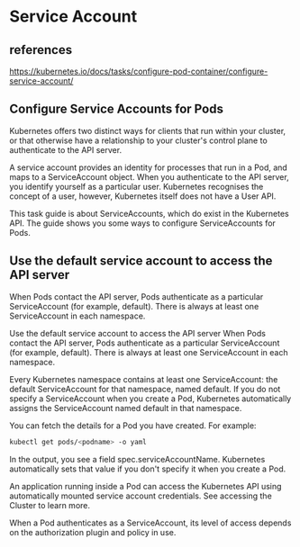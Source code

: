 # Service Account

## references

<https://kubernetes.io/docs/tasks/configure-pod-container/configure-service-account/>

## Configure Service Accounts for Pods

Kubernetes offers two distinct ways for clients that run within your cluster, or that otherwise have a relationship to your cluster's control plane to authenticate to the API server.

A service account provides an identity for processes that run in a Pod, and maps to a ServiceAccount object. When you authenticate to the API server, you identify yourself as a particular user. Kubernetes recognises the concept of a user, however, Kubernetes itself does not have a User API.

This task guide is about ServiceAccounts, which do exist in the Kubernetes API. The guide shows you some ways to configure ServiceAccounts for Pods.

## Use the default service account to access the API server

When Pods contact the API server, Pods authenticate as a particular ServiceAccount (for example, default). There is always at least one ServiceAccount in each namespace.

Use the default service account to access the API server
When Pods contact the API server, Pods authenticate as a particular ServiceAccount (for example, default). There is always at least one ServiceAccount in each namespace.

Every Kubernetes namespace contains at least one ServiceAccount: the default ServiceAccount for that namespace, named default. If you do not specify a ServiceAccount when you create a Pod, Kubernetes automatically assigns the ServiceAccount named default in that namespace.

You can fetch the details for a Pod you have created. For example:

```bash
kubectl get pods/<podname> -o yaml
```

In the output, you see a field spec.serviceAccountName. Kubernetes automatically sets that value if you don't specify it when you create a Pod.

An application running inside a Pod can access the Kubernetes API using automatically mounted service account credentials. See accessing the Cluster to learn more.

When a Pod authenticates as a ServiceAccount, its level of access depends on the authorization plugin and policy in use.
